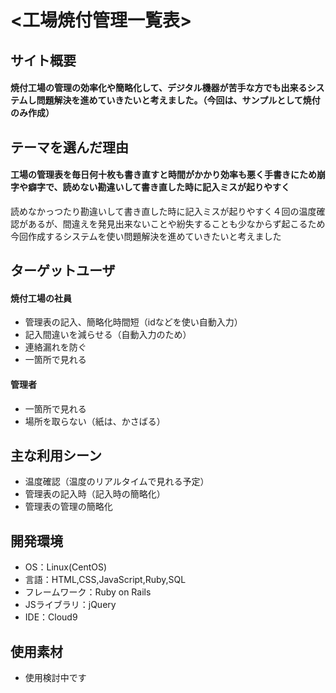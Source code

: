# <工場焼付管理一覧表>

## サイト概要
#### 焼付工場の管理の効率化や簡略化して、デジタル機器が苦手な方でも出来るシステムし問題解決を進めていきたいと考えました。（今回は、サンプルとして焼付のみ作成）


## テーマを選んだ理由
#### 工場の管理表を毎日何十枚も書き直すと時間がかかり効率も悪く手書きにため崩字や癖字で、読めない勘違いして書き直した時に記入ミスが起りやすく
読めなかっつたり勘違いして書き直した時に記入ミスが起りやすく４回の温度確認があるが、間違えを発見出来ないことや紛失することも少なからず起こるため
今回作成するシステムを使い問題解決を進めていきたいと考えました

## ターゲットユーザ
#### 焼付工場の社員
* 管理表の記入、簡略化時間短（idなどを使い自動入力）
* 記入間違いを減らせる（自動入力のため）
* 連絡漏れを防ぐ
* 一箇所で見れる

#### 管理者
* 一箇所で見れる
* 場所を取らない（紙は、かさばる）

## 主な利用シーン
* 温度確認（温度のリアルタイムで見れる予定）
* 管理表の記入時（記入時の簡略化）
* 管理表の管理の簡略化

## 開発環境
- OS：Linux(CentOS)
- 言語：HTML,CSS,JavaScript,Ruby,SQL
- フレームワーク：Ruby on Rails
- JSライブラリ：jQuery
- IDE：Cloud9

## 使用素材
* 使用検討中です